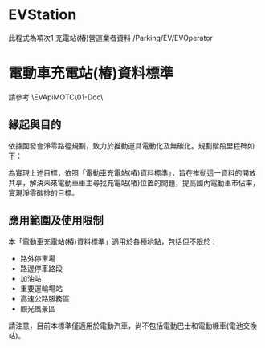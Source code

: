 # EVStation 

此程式為項次1 充電站(樁)營運業者資料 /Parking/EV/EVOperator
 
# 電動車充電站(樁)資料標準

請參考 \\EVApiMOTC\01-Doc\

## 緣起與目的

依據國發會淨零路徑規劃，致力於推動運具電動化及無碳化。規劃階段里程碑如下：

為實現上述目標，依照「電動車充電站(樁)資料標準」，旨在推動這一資料的開放共享，解決未來電動車車主尋找充電站(樁)位置的問題，提高國內電動車市佔率，實現淨零碳排的目標。

## 應用範圍及使用限制

本「電動車充電站(樁)資料標準」適用於各種地點，包括但不限於：

- 路外停車場
- 路邊停車路段
- 加油站
- 重要運輸場站
- 高速公路服務區
- 觀光風景區

請注意，目前本標準僅適用於電動汽車，尚不包括電動巴士和電動機車(電池交換站)。


